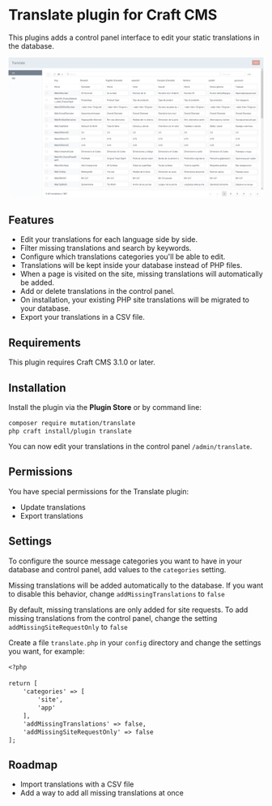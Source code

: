 # Translate plugin for Craft CMS

This plugins adds a control panel interface to edit your static translations in the database. 

![Screenshot](./img/translate-plugin-screenhot.png)

## Features

- Edit your translations for each language side by side.
- Filter missing translations and search by keywords.
- Configure which translations categories you'll be able to edit.
- Translations will be kept inside your database instead of PHP files.
- When a page is visited on the site, missing translations will automatically be added.
- Add or delete translations in the control panel.
- On installation, your existing PHP site translations will be migrated to your database.
- Export your translations in a CSV file.

## Requirements

This plugin requires Craft CMS 3.1.0 or later.

## Installation

Install the plugin via the **Plugin Store** or by command line:
```
composer require mutation/translate
php craft install/plugin translate
```

You can now edit your translations in the control panel `/admin/translate`.

## Permissions

You have special permissions for the Translate plugin:
- Update translations
- Export translations

## Settings

To configure the source message categories you want to have in your database and control panel, add values to the `categories` setting.

Missing translations will be added automatically to the database. If you want to disable this behavior, change `addMissingTranslations` to `false`

By default, missing translations are only added for site requests. To add missing translations from the control panel, change the setting `addMissingSiteRequestOnly` to `false`

Create a file `translate.php` in your `config` directory and change the settings you want, for example:
```
<?php

return [
    'categories' => [
        'site',
        'app'
    ],
    'addMissingTranslations' => false,
    'addMissingSiteRequestOnly' => false
];
```

## Roadmap

- Import translations with a CSV file
- Add a way to add all missing translations at once 
